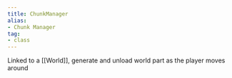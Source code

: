 ```yaml
---
title: ChunkManager
alias: 
- Chunk Manager
tag: 
- class
---
```

Linked to a [[World]], generate and unload world part as the player moves around
